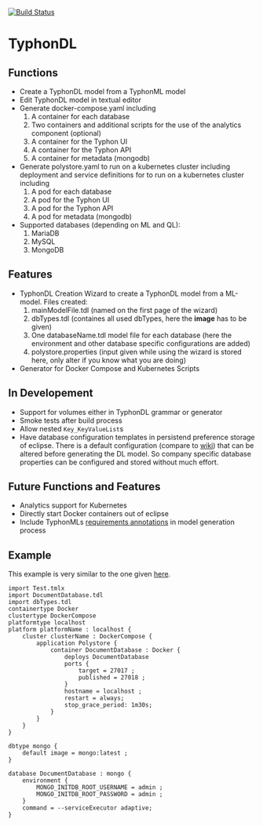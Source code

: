 [![Build Status](http://typhon.clmsuk.com:8080/buildStatus/icon?job=TyphonDL)](http://typhon.clmsuk.com:8080/job/TyphonDL/)

# TyphonDL

## Functions
- Create a TyphonDL model from a TyphonML model
- Edit TyphonDL model in textual editor
- Generate docker-compose.yaml including
  1. A container for each database
  2. Two containers and additional scripts for the use of the analytics component (optional)
  3. A container for the Typhon UI
  4. A container for the Typhon API
  5. A container for metadata (mongodb)
- Generate polystore.yaml to run on a kubernetes cluster including deployment and service definitions for 
  to run on a kubernetes cluster including
  1. A pod for each database
  2. A pod for the Typhon UI
  3. A pod for the Typhon API
  4. A pod for metadata (mongodb)
- Supported databases (depending on ML and QL):
  1. MariaDB
  2. MySQL
  3. MongoDB

## Features
- TyphonDL Creation Wizard to create a TyphonDL model from a ML-model. Files created:
  1. mainModelFile.tdl (named on the first page of the wizard)
  2. dbTypes.tdl (containes all used dbTypes, here the **image** has to be given)
  3. One databaseName.tdl model file for each database (here the environment and other database specific configurations are added)
  4. polystore.properties (input given while using the wizard is stored here, only alter if you know what you are doing)
- Generator for Docker Compose and Kubernetes Scripts

## In Developement
- Support for volumes either in TyphonDL grammar or generator
- Smoke tests after build process
- Allow nested `Key_KeyValueList`s
- Have database configuration templates in persistend preference storage of eclipse. There is a default configuration (compare to [wiki](https://github.com/typhon-project/typhondl/wiki/Guide)) that can be altered before generating the DL model. So company specific database properties can be configured and stored without much effort.

## Future Functions and Features
- Analytics support for Kubernetes
- Directly start Docker containers out of eclipse
- Include TyphonMLs [requirements annotations](https://github.com/typhon-project/internal-material/blob/master/Contract/Submitted%20Deliverables/D3.3%20TyphonML%20to%20TyphonDL%20Model%20Transformation%20Tools.pdf) in model generation process

## Example
This example is very similar to the one given [here](https://github.com/typhon-project/typhondl/wiki/Guide).


```
import Test.tmlx
import DocumentDatabase.tdl
import dbTypes.tdl
containertype Docker
clustertype DockerCompose
platformtype localhost
platform platformName : localhost {
	cluster clusterName : DockerCompose {
		application Polystore {
			container DocumentDatabase : Docker {
				deploys DocumentDatabase
				ports {
					target = 27017 ;
					published = 27018 ;
				}
				hostname = localhost ;
                restart = always;
                stop_grace_period: 1m30s;
			}
		}
	}
}

dbtype mongo {
	default image = mongo:latest ;
}

database DocumentDatabase : mongo {
	environment {
		MONGO_INITDB_ROOT_USERNAME = admin ;
		MONGO_INITDB_ROOT_PASSWORD = admin ;
	}
    command = --serviceExecutor adaptive;
}
```